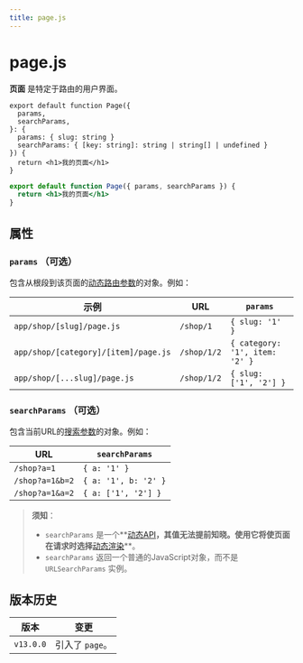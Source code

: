```yaml
---
title: page.js
---
```


# page.js

**页面** 是特定于路由的用户界面。

```tsx filename="app/blog/[slug]/page.tsx" switcher
export default function Page({
  params,
  searchParams,
}: {
  params: { slug: string }
  searchParams: { [key: string]: string | string[] | undefined }
}) {
  return <h1>我的页面</h1>
}
```

```jsx filename="app/blog/[slug]/page.js" switcher
export default function Page({ params, searchParams }) {
  return <h1>我的页面</h1>
}
```

## 属性

### `params` （可选）

包含从根段到该页面的[动态路由参数](/docs/app/building-your-application/routing/dynamic-routes)的对象。例如：

| 示例                              | URL         | `params`                       |
| ------------------------------------ | ----------- | ------------------------------ |
| `app/shop/[slug]/page.js`            | `/shop/1`   | `{ slug: '1' }`                |
| `app/shop/[category]/[item]/page.js` | `/shop/1/2` | `{ category: '1', item: '2' }` |
| `app/shop/[...slug]/page.js`         | `/shop/1/2` | `{ slug: ['1', '2'] }`         |

### `searchParams` （可选）

包含当前URL的[搜索参数](https://developer.mozilla.org/docs/Learn/Common_questions/What_is_a_URL#parameters)的对象。例如：

| URL             | `searchParams`       |
| --------------- | -------------------- |
| `/shop?a=1`     | `{ a: '1' }`         |
| `/shop?a=1&b=2` | `{ a: '1', b: '2' }` |
| `/shop?a=1&a=2` | `{ a: ['1', '2'] }`  |

> **须知**：
>
> - `searchParams` 是一个**[动态API](/docs/app/building-your-application/rendering/server-components#server-rendering-strategies#dynamic-functions)**，其值无法提前知晓。使用它将使页面在请求时选择**[动态渲染](/docs/app/building-your-application/rendering/server-components#dynamic-rendering)**。
> - `searchParams` 返回一个普通的JavaScript对象，而不是 `URLSearchParams` 实例。

## 版本历史

| 版本   | 变更            |
| --------- | ------------------ |
| `v13.0.0` | 引入了 `page`。 |